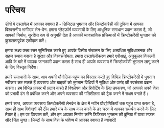 # परिचय

डीवी पे दस्तावेज़ में आपका स्वागत है - डिजिटल भुगतान और क्रिप्टोकरेंसी की दुनिया में आपका विश्वसनीय भागीदार
लेन-देन. हमारा प्लेटफ़ॉर्म व्यवसायों के लिए आधुनिक समाधान प्रदान करता है, जो आपको निर्बाध, सुरक्षित रूप से अनुमति देता है
आपकी व्यावसायिक प्रक्रियाओं में क्रिप्टोकरेंसी भुगतान को कुशलतापूर्वक एकीकृत करें।

हमारा लक्ष्य उच्च स्तर सुनिश्चित करते हुए आपके वित्तीय संचालन के लिए अत्यधिक सुविधाजनक और सहज स्थान बनाना है
सुरक्षा और विश्वसनीयता. हमारा दस्तावेज़ीकरण हमारे एपीआई, अनुकूलन विकल्पों आदि के बारे में व्यापक जानकारी प्रदान करता है
साथ ही आपके व्यवसाय में क्रिप्टोकरेंसी भुगतान लागू करने के लिए विस्तृत निर्देश।

हमारे समाधानों के साथ, आप अपनी भौगोलिक पहुंच का विस्तार करते हुए विभिन्न क्रिप्टोकरेंसी में भुगतान स्वीकार कर सकते हैं
व्यवसाय और ग्राहकों को भुगतान विधियों में सुविधा और पसंद की स्वतंत्रता प्रदान करना। हम विभिन्न प्रकार भी प्रदान करते हैं
विश्लेषण और रिपोर्टिंग के लिए उपकरण, जो आपको अपने वित्त को प्रभावी ढंग से प्रबंधित करने और अपने व्यवसाय की गतिशीलता को ट्रैक करने में सक्षम बनाते हैं।

हमारे साथ, आपका व्यवसाय क्रिप्टोकरेंसी लेनदेन के क्षेत्र में नवीन प्रौद्योगिकियों तक पहुंच प्राप्त करता है, साथ ही साथ
विशेषज्ञों की टीम हमारे मंच के साथ काम करने के हर चरण में आपका समर्थन करने के लिए तैयार है। हम पर विश्वास करें, और हम आपका निर्माण करेंगे
डिजिटल भुगतान की दुनिया में यात्रा सफल और चिंता मुक्त। क्रिप्टो के साथ वित्त के भविष्य में आपका स्वागत है
व्यापारी!
